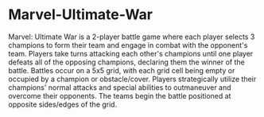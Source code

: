 # Marvel-Ultimate-War
Marvel: Ultimate War is a 2-player battle game where each player selects 3 champions to form their team and engage in combat with the opponent's team. Players take turns attacking each other's champions until one player defeats all of the opposing champions, declaring them the winner of the battle. Battles occur on a 5x5 grid, with each grid cell being empty or occupied by a champion or obstacle/cover. Players strategically utilize their champions' normal attacks and special abilities to outmaneuver and overcome their opponents. The teams begin the battle positioned at opposite sides/edges of the grid.
